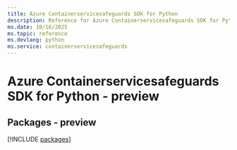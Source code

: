 ```yaml
---
title: Azure Containerservicesafeguards SDK for Python
description: Reference for Azure Containerservicesafeguards SDK for Python
ms.date: 10/16/2025
ms.topic: reference
ms.devlang: python
ms.service: containerservicesafeguards
---
```

# Azure Containerservicesafeguards SDK for Python - preview
## Packages - preview
[!INCLUDE [packages](containerservicesafeguards-index.md)]